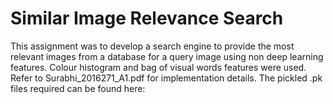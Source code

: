 # Similar Image Relevance Search

This assignment was to develop a search engine to provide the most relevant images from a database for a query image using non deep learning features. Colour histogram and bag of visual words features were used. Refer to Surabhi_2016271_A1.pdf for implementation details. The pickled .pk files required can be found here: 
